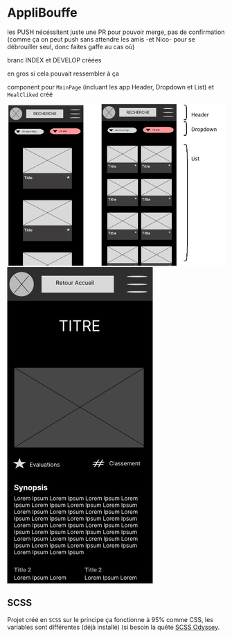 # AppliBouffe

les PUSH nécéssitent juste une PR pour pouvoir merge, pas de confirmation (comme ça on peut push sans attendre les amis -et Nico- pour se débrouiller seul, donc faites gaffe au cas où)  
  
branc INDEX et DEVELOP créées
  
en gros si cela pouvait ressembler à ça  
  
component pour `MainPage` (incluant les app Header, Dropdown et List) et `MealCliked` créé
  
![imageWireframe](./src/assets/images/mainPagewireframe.jpg) ![imageWireframeClicked](./src/assets/images/mealClickedWireframe.jpg)  

## SCSS

Projet créé en `SCSS` sur le principe ça fonctionne à 95% comme CSS, les variables sont différentes (déjà installé) (si besoin la quête [SCSS Odyssey](https://odyssey.wildcodeschool.com/quests/551).
